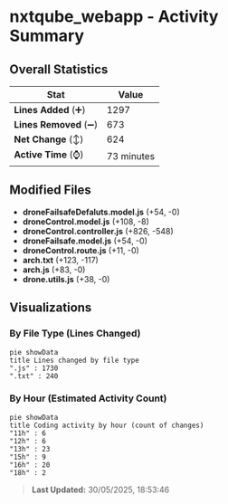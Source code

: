 # nxtqube_webapp - Activity Summary 

## Overall Statistics

| Stat                   | Value                                                             |
| ---------------------- | ----------------------------------------------------------------- |
| **Lines Added** (➕)   | 1297                                          |
| **Lines Removed** (➖) | 673                                        |
| **Net Change** (↕)    | 624                |
| **Active Time** (⌚)   | 73 minutes |


## Modified Files
- **droneFailsafeDefaluts.model.js** (+54, -0)
- **droneControl.model.js** (+108, -8)
- **droneControl.controller.js** (+826, -548)
- **droneFailsafe.model.js** (+54, -0)
- **droneControl.route.js** (+11, -0)
- **arch.txt** (+123, -117)
- **arch.js** (+83, -0)
- **drone.utils.js** (+38, -0)

## Visualizations

### By File Type (Lines Changed)

```mermaid
pie showData
title Lines changed by file type
".js" : 1730
".txt" : 240
```

### By Hour (Estimated Activity Count)

```mermaid
pie showData
title Coding activity by hour (count of changes)
"11h" : 6
"12h" : 6
"13h" : 23
"15h" : 9
"16h" : 20
"18h" : 2
```


> **Last Updated:** 30/05/2025, 18:53:46